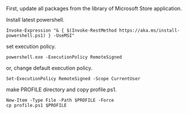 First, update all packages from the library of Microsoft Store application.

Install latest powershell.
```
Invoke-Expression "& { $(Invoke-RestMethod https://aka.ms/install-powershell.ps1) } -UseMSI"
```
set execution policy.
```
powershell.exe -ExecutionPolicy RemoteSigned
```
or, change default execution policy.
```
Set-ExecutionPolicy RemoteSigned -Scope CurrentUser
```
make PROFILE directory and copy profile.ps1.
```
New-Item -Type File -Path $PROFILE -Force
cp profile.ps1 $PROFILE
```
